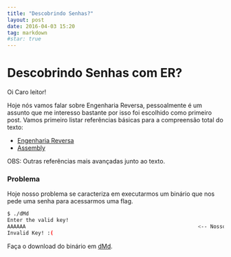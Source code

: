 ```yaml
---
title: "Descobrindo Senhas?"
layout: post
date: 2016-04-03 15:20
tag: markdown
#star: true
---
```


# Descobrindo Senhas com ER?

Oi Caro leitor!

Hoje nós vamos falar sobre Engenharia Reversa, pessoalmente é um assunto que me interesso bastante por isso foi escolhido como primeiro post. Vamos primeiro listar referências básicas para a compreensão total do texto:

* [Engenharia Reversa]
* [Assembly]

OBS: Outras referências mais avançadas junto ao texto.

### Problema

Hoje nosso problema se caracteriza em executarmos um binário que nos pede uma senha para acessarmos uma flag. 

```sh
$ ./dMd
Enter the valid key!
AAAAAA                                                        <-- Nosso Input
Invalid Key! :(
```

Faça o download do binário em [dMd].

   [Engenharia Reversa]: <https://pt.wikipedia.org/wiki/Engenharia_reversa>
   [Assembly]: <https://pt.wikipedia.org/wiki/Assembly>
   [dMd]: <leonaugusto16.github.io/src/files/Descobrindo-Senhas-com-ER?/dMd>

